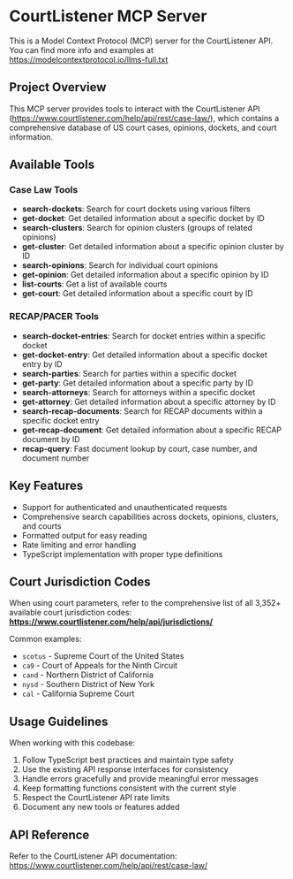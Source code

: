 <!-- Use this file to provide workspace-specific custom instructions to Copilot. For more details, visit https://code.visualstudio.com/docs/copilot/copilot-customization#_use-a-githubcopilotinstructionsmd-file -->

# CourtListener MCP Server

This is a Model Context Protocol (MCP) server for the CourtListener API. You can find more info and examples at https://modelcontextprotocol.io/llms-full.txt

## Project Overview

This MCP server provides tools to interact with the CourtListener API (https://www.courtlistener.com/help/api/rest/case-law/), which contains a comprehensive database of US court cases, opinions, dockets, and court information.

## Available Tools

### Case Law Tools
- **search-dockets**: Search for court dockets using various filters
- **get-docket**: Get detailed information about a specific docket by ID
- **search-clusters**: Search for opinion clusters (groups of related opinions)
- **get-cluster**: Get detailed information about a specific opinion cluster by ID
- **search-opinions**: Search for individual court opinions
- **get-opinion**: Get detailed information about a specific opinion by ID
- **list-courts**: Get a list of available courts
- **get-court**: Get detailed information about a specific court by ID

### RECAP/PACER Tools
- **search-docket-entries**: Search for docket entries within a specific docket
- **get-docket-entry**: Get detailed information about a specific docket entry by ID
- **search-parties**: Search for parties within a specific docket
- **get-party**: Get detailed information about a specific party by ID
- **search-attorneys**: Search for attorneys within a specific docket
- **get-attorney**: Get detailed information about a specific attorney by ID
- **search-recap-documents**: Search for RECAP documents within a specific docket entry
- **get-recap-document**: Get detailed information about a specific RECAP document by ID
- **recap-query**: Fast document lookup by court, case number, and document number

## Key Features

- Support for authenticated and unauthenticated requests
- Comprehensive search capabilities across dockets, opinions, clusters, and courts
- Formatted output for easy reading
- Rate limiting and error handling
- TypeScript implementation with proper type definitions

## Court Jurisdiction Codes

When using court parameters, refer to the comprehensive list of all 3,352+ available court jurisdiction codes:
**https://www.courtlistener.com/help/api/jurisdictions/**

Common examples:
- `scotus` - Supreme Court of the United States
- `ca9` - Court of Appeals for the Ninth Circuit
- `cand` - Northern District of California
- `nysd` - Southern District of New York
- `cal` - California Supreme Court

## Usage Guidelines

When working with this codebase:

1. Follow TypeScript best practices and maintain type safety
2. Use the existing API response interfaces for consistency
3. Handle errors gracefully and provide meaningful error messages
4. Keep formatting functions consistent with the current style
5. Respect the CourtListener API rate limits
6. Document any new tools or features added

## API Reference

Refer to the CourtListener API documentation: https://www.courtlistener.com/help/api/rest/case-law/
